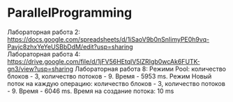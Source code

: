 # ParallelProgramming
Лабораторная работа 2: https://docs.google.com/spreadsheets/d/1iSaoV9b0nSnIimyPE0h9vq-Pavjc8zhxYeYeUSBbDdM/edit?usp=sharing           
Лабораторная работа 4: https://drive.google.com/file/d/1jFV56HEtqlV5lZRIgb0wcAk6FUTK-gn3/view?usp=sharing
Лабораторная работа 8:
  Режими Pool: количество блоков - 3, количество потоков - 9. Время - 5953 ms.
  Режим Новый поток на каждую операцию: количество блоков - 3, количество потоков - 9. Время - 6046 ms.
  Время на создание потока: 10 ms
